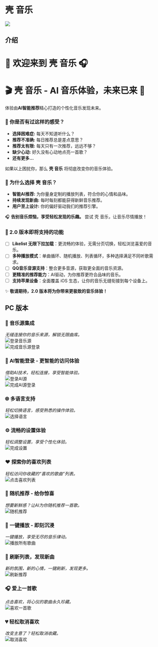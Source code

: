 # 壳 音乐

![](../core/backend/icons/origin.png)

## 介绍

# 🎵 欢迎来到 **壳 音乐** 🎧
# 🎬 **壳 音乐 - AI 音乐体验，未来已来** 🚀

体验由**AI智能推荐**精心打造的个性化音乐发现未来。

### 🤔 **你是否有过这样的感受？**
- **选择困难症:** 每天不知道听什么？
- **推荐不准确:** 每日推荐总是差点意思？
- **推荐太有限:** 每天只有一次推荐，远远不够？
- **缺少心动:** 好久没有心动地点亮一首歌？
- **还有更多...**

如果以上困扰你，那么 **壳 音乐** 将彻底改变你的音乐体验。

### 🚀 **为什么选择 壳 音乐？**
- **智能AI推荐:** 为你量身定制的播放列表，符合你的心情和品味。
- **持续发现新曲:** 每时每刻都能获得新鲜音乐推荐。
- **用户至上设计:** 你的偏好驱动我们的推荐引擎。

🎧 **告别音乐烦恼，享受轻松发现的乐趣。** 尝试 壳 音乐，让音乐尽情播放！

### 🎉 2.0 版本即将支持的功能

- [ ] **Likelist 无限下拉加载**：更流畅的体验，无需分页切换，轻松浏览喜爱的音乐。
- [ ] **多种播放模式**：单曲循环、随机播放、列表循环，多种选择满足不同听歌需求。
- [ ] **QQ音乐音源支持**：整合更多音源，获取更全面的音乐资源。
- [ ] **更精准的推荐能力**：AI驱动，为你推荐更符合品味的音乐。
- [ ] **支持苹果设备**：全面覆盖 iOS 生态，让你的音乐无缝衔接到每个设备上。

✨ **敬请期待，2.0 版本将为你带来更极致的音乐体验！**


## PC 版本

### 🎵 **音乐源集成**
*无缝连接你的音乐来源，解锁无限曲库。*  
![登录音乐源](../picture/zh/zh_login_music_source.gif)  
![完成音乐源登录](../picture/zh/zh_login_music_source_complete.gif)

### 🤖 **AI智能登录 - 更智能的访问体验**
*借助AI技术，轻松连接，享受智能体验。*  
![登录AI源](../picture/zh/zh_login_ai_source.gif)  
![完成AI源登录](../picture/zh/zh_login_ai_source_complete.gif)

### 🌐 **多语言支持**
*轻松切换语言，感受熟悉的操作体验。*  
![选择语言](../picture/zh/zh_select_lng.gif)

### ⚙️ **流畅的设置体验**
*轻松调整设置，享受个性化体验。*  
![完成设置](../picture/zh/zh_setting_complete.gif)

### ❤️ **探索你的喜欢列表**
*轻松访问你收藏的“喜欢的歌曲”列表。*  
![点击喜欢列表](../picture/zh/zh_click_like_list.gif)

### 🔀 **随机推荐 - 给你惊喜**
*想要新鲜感？让AI为你随机推荐一首歌。*  
![随机推荐](../picture/zh/zh_click_rand_recommend.gif)

### 🎼 **一键播放 - 即刻沉浸**
*一键播放，享受无尽的音乐律动。*  
![播放所有歌曲](../picture/zh/zh_click_playall.gif)

### 🔄 **刷新列表，发现新曲**
*新的氛围，新的心情，一键刷新，发现更多。*  
![刷新推荐](../picture/zh/zh_click_refresh(bug).gif)

### 🎧 **爱上一首歌**
*点击喜欢，将心仪的歌曲永久珍藏。*  
![喜欢一首歌](../picture/zh/zh_like_song.gif)

### 💔 **轻松取消喜欢**
*改变主意了？轻松取消收藏。*  
![取消喜欢](../picture/zh/zh_unlike_song.gif)